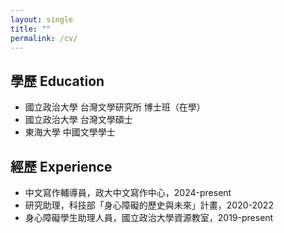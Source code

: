 ```yaml
---
layout: single
title: ""
permalink: /cv/
---
```


## 學歷 Education

- 國立政治大學 台灣文學研究所 博士班（在學）
- 國立政治大學 台灣文學碩士
- 東海大學 中國文學學士

## 經歷 Experience

- 中文寫作輔導員，政大中文寫作中心，2024-present
- 研究助理，科技部「身心障礙的歷史與未來」計畫，2020-2022
- 身心障礙學生助理人員，國立政治大學資源教室，2019-present
